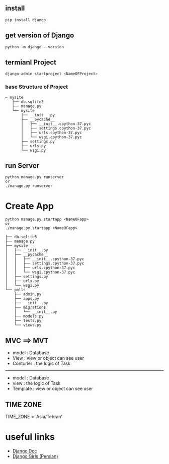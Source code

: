 ## install 
```termianl
pip install django
```
## get version of Django
```termianl
python -m django --version
```
## termianl Project
```python
django-admin startproject <NameOFProject>
```

### base Structure of Project
```termianl
─ mysite
   ├── db.sqlite3
   ├── manage.py
   └── mysite
       ├── __init__.py
       ├── __pycache__
       │   ├── __init__.cpython-37.pyc
       │   ├── settings.cpython-37.pyc
       │   ├── urls.cpython-37.pyc
       │   └── wsgi.cpython-37.pyc
       ├── settings.py 
       ├── urls.py
       └── wsgi.py
```

## run Server 
```termianl
python manage.py runserver 
or
./manage.py runserver 
```

# Create App
```termianl
python manage.py startapp <NameOFapp> 
or
./manage.py startapp <NameOFapp>
```
```termianl
├── db.sqlite3
├── manage.py
├── mysite
│   ├── __init__.py
│   ├── __pycache__
│   │   ├── __init__.cpython-37.pyc
│   │   ├── settings.cpython-37.pyc
│   │   ├── urls.cpython-37.pyc
│   │   └── wsgi.cpython-37.pyc
│   ├── settings.py
│   ├── urls.py
│   └── wsgi.py
└── polls
    ├── admin.py
    ├── apps.py
    ├── __init__.py
    ├── migrations
    │   └── __init__.py
    ├── models.py
    ├── tests.py
    └── views.py
```
## MVC ==> MVT

* model : Database
* View : view or object can see user
* Contorler : the logic of Task
---
* model : Database
* view : the logic of Task
* Template : view or object can see user

## TIME ZONE
TIME_ZONE = 'Asia/Tehran'


# useful links 
* [Django Doc](https://docs.djangoproject.com/en/3.0/intro/tutorial01/)
* [Django Girls (Persian)](https://tutorial.djangogirls.org/fa/)